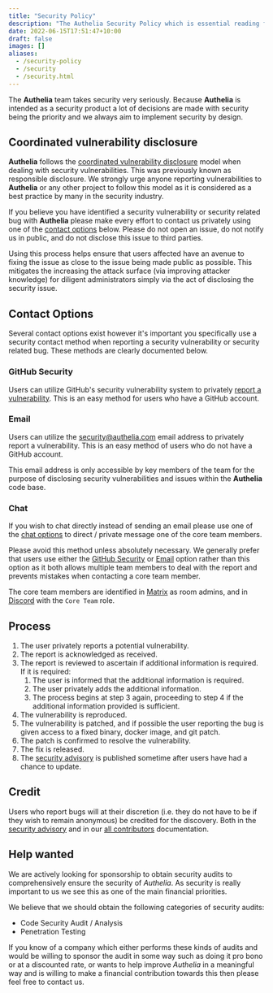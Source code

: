 ```yaml
---
title: "Security Policy"
description: "The Authelia Security Policy which is essential reading for reporting security issues"
date: 2022-06-15T17:51:47+10:00
draft: false
images: []
aliases:
  - /security-policy
  - /security
  - /security.html
---
```


The __Authelia__ team takes security very seriously. Because __Authelia__ is intended as a security product a lot of
decisions are made with security being the priority and we always aim to implement security by design.

## Coordinated vulnerability disclosure

__Authelia__ follows the
[coordinated vulnerability disclosure](https://en.wikipedia.org/wiki/Coordinated_vulnerability_disclosure) model when
dealing with security vulnerabilities. This was previously known as responsible disclosure. We strongly urge anyone
reporting vulnerabilities to __Authelia__ or any other project to follow this model as it is considered as a best
practice by many in the security industry.

If you believe you have identified a security vulnerability or security related bug with __Authelia__ please make every
effort to contact us privately using one of the [contact options](#contact-options) below. Please do not open an issue,
do not notify us in public, and do not disclose this issue to third parties.

Using this process helps ensure that users affected have an avenue to fixing the issue as close to the issue being
made public as possible. This mitigates the increasing the attack surface (via improving attacker knowledge) for
diligent administrators simply via the act of disclosing the security issue.

## Contact Options

Several contact options exist however it's important you specifically use a security contact method when reporting a
security vulnerability or security related bug. These methods are clearly documented below.

### GitHub Security

Users can utilize GitHub's security vulnerability system to privately [report a vulnerability]. This is an easy method
for users who have a GitHub account.

### Email

Users can utilize the [security@authelia.com](mailto:security@authelia.com) email address to privately report a
vulnerability. This is an easy method of users who do not have a GitHub account.

This email address is only accessible by key members of the team for the purpose of disclosing security vulnerabilities
and issues within the __Authelia__ code base.

### Chat

If you wish to chat directly instead of sending an email please use one of the
[chat options](../information/contact.md#chat) to direct / private message one of the core team members.

Please avoid this method unless absolutely necessary. We generally prefer that users use either the
[GitHub Security](#github-security) or [Email](#email) option rather than this option as it both allows multiple team
members to deal with the report and prevents mistakes when contacting a core team member.

The core team members are identified in [Matrix](../information/contact.md#matrix) as room admins, and in
[Discord](../information/contact.md#discord) with the `Core Team` role.

## Process

1. The user privately reports a potential vulnerability.
2. The report is acknowledged as received.
3. The report is reviewed to ascertain if additional information is required. If it is required:
   1. The user is informed that the additional information is required.
   2. The user privately adds the additional information.
   3. The process begins at step 3 again, proceeding to step 4 if the additional information provided is sufficient.
4. The vulnerability is reproduced.
5. The vulnerability is patched, and if possible the user reporting the bug is given access to a fixed binary, docker
   image, and git patch.
6. The patch is confirmed to resolve the vulnerability.
7. The fix is released.
8. The [security advisory] is published sometime after users have had a chance to update.

## Credit

Users who report bugs will at their discretion (i.e. they do not have to be if they wish to remain anonymous) be
credited for the discovery. Both in the [security advisory] and in our
[all contributors](https://github.com/authelia/authelia/blob/master/README.md#contribute) documentation.

## Help wanted

We are actively looking for sponsorship to obtain security audits to comprehensively ensure the security of _Authelia_.
As security is really important to us we see this as one of the main financial priorities.

We believe that we should obtain the following categories of security audits:

* Code Security Audit / Analysis
* Penetration Testing

If you know of a company which either performs these kinds of audits and would be willing to sponsor the audit in some
way such as doing it pro bono or at a discounted rate, or wants to help improve _Authelia_ in a meaningful way and is
willing to make a financial contribution towards this then please feel free to contact us.

[security advisory]: https://github.com/authelia/authelia/security/advisories
[report a vulnerability]: https://github.com/authelia/authelia/security/advisories/new
